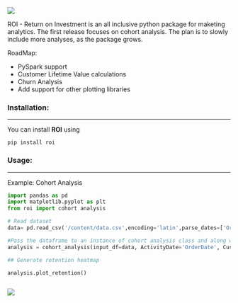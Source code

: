 ![](https://imgur.com/UTsF4ji.png)


ROI - Return on Investment is an all inclusive python package for maketing analytics. The first release focuses on cohort analysis.
The plan is to slowly include more analyses, as the package grows. 

RoadMap:
- PySpark support
- Customer Lifetime Value calculations 
- Churn Analysis 
- Add support for other plotting libraries

### Installation:
---
You can install **ROI** using 

```
pip install roi
```

### Usage:
---
Example: Cohort Analysis 
```python
import pandas as pd
import matplotlib.pyplot as plt
from roi import cohort analysis

# Read dataset 
data= pd.read_csv('/content/data.csv',encoding='latin',parse_dates=['OrderDate'])

#Pass the dataframe to an instance of cohort analysis class and along with column name of UserId and ActivityDate.
analysis = cohort_analysis(input_df=data, ActivityDate='OrderDate', CustomerID='UserId')

## Generate retention heatmap

analysis.plot_retention()



```


![](https://imgur.com/XVM3TkC.png)
